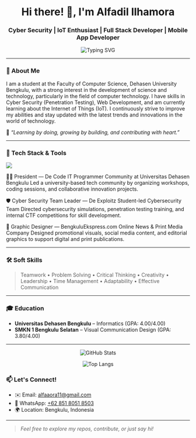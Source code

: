 <h1 align="center">Hi there! 👋, I'm Alfadil Ilhamora</h1>
<h3 align="center">Cyber Security | IoT Enthusiast | Full Stack Developer | Mobile App Developer</h3>

<p align="center">
  <img src="https://readme-typing-svg.demolab.com?font=Fira+Code&weight=500&size=22&pause=1000&center=true&vCenter=true&width=500&lines=Welcome+to+my+GitHub!;Cyber+Security+%F0%9F%94%92;IoT+Enthusiast+%F0%9F%A4%96;Full+Stack+Developer+%F0%9F%92%BB;Mobile+App+Developer+%F0%9F%93%B1;Always+Learning+and+Building+%F0%9F%92%AA" alt="Typing SVG" />
</p>

---

### 📍 About Me
I am a student at the Faculty of Computer Science, Dehasen University Bengkulu, with a strong interest in the development of science and technology, particularly in the field of computer technology. I have skills in Cyber Security (Penetration Testing), Web Development, and am currently learning about the Internet of Things (IoT). I continuously strive to improve my abilities and stay updated with the latest trends and innovations in the world of technology.

💬 *“Learning by doing, growing by building, and contributing with heart.”*

---

### 🚀 Tech Stack & Tools
<p align="left">
  <img src="https://skillicons.dev/icons?i=kali,linux,vscode,html,css,js,mysql,python,cpp,flutter,figma,photoshop,illustrator,premiere,aftereffects" />
</p>

👨‍💼 President — De Code
IT Programmer Community at Universitas Dehasen Bengkulu
Led a university-based tech community by organizing workshops, coding sessions, and collaborative innovation projects.

🛡️ Cyber Security Team Leader — De Exploitz
Student-led Cybersecurity Team
Directed cybersecurity simulations, penetration testing training, and internal CTF competitions for skill development.

🎨 Graphic Designer — BengkuluEkspress.com
Online News & Print Media Company
Designed promotional visuals, social media content, and editorial graphics to support digital and print publications.

---

### 🛠️ Soft Skills

> Teamwork • Problem Solving • Critical Thinking • Creativity • Leadership • Time Management • Adaptability • Effective Communication

---

### 🎓 Education

- **Universitas Dehasen Bengkulu** – Informatics (GPA: 4.00/4.00)
- **SMKN 1 Bengkulu Selatan** – Visual Communication Design (GPA: 3.80/4.00)

---

<p align="center">
  <img src="https://github-readme-stats.vercel.app/api?username=Alfadililhamora&show_icons=true&theme=react&hide_border=true" alt="GitHub Stats" />
</p>

<p align="center">
  <img src="https://github-readme-stats.vercel.app/api/top-langs/?username=Alfadililhamora&layout=compact&theme=react&hide_border=true" alt="Top Langs" />
</p>


### 📫 Let's Connect!

- ✉️ Email: [alfaaora11@gmail.com](mailto:alfaaora11@gmail.com)  
- 📱 WhatsApp: [+62 851 8051 8503](https://wa.me/6285180518503)  
- 🌍 Location: Bengkulu, Indonesia  

---

> _Feel free to explore my repos, contribute, or just say hi!_
